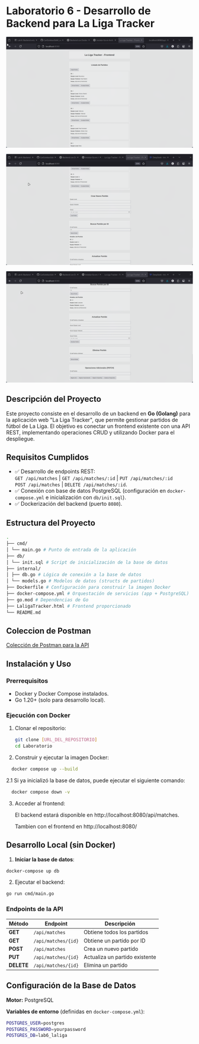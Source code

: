 # Laboratorio 6 - Desarrollo de Backend para La Liga Tracker

![Captura de Funcionamiento 1](./pictures/250327_21h16m17s_screenshot.png)

![Captura de Funcionamiento 2](./pictures/250327_21h43m50s_screenshot.png)

![Captura de Funcionamiento 3](./pictures/250327_21h44m11s_screenshot.png)

## Descripción del Proyecto

Este proyecto consiste en el desarrollo de un backend en **Go (Golang)** para la aplicación web "La Liga Tracker", que permite gestionar partidos de fútbol de La Liga. El objetivo es conectar un frontend existente con una API REST, implementando operaciones CRUD y utilizando Docker para el despliegue.

## Requisitos Cumplidos

- ✅ Desarrollo de endpoints REST:  
  `GET /api/matches` | `GET /api/matches/:id` | `PUT /api/matches/:id`  
  `POST /api/matches` | `DELETE /api/matches/:id`.
- ✅ Conexión con base de datos PostgreSQL (configuración en `docker-compose.yml` e inicialización con `db/init.sql`).
- ✅ Dockerización del backend (puerto `8080`).

## Estructura del Proyecto

```bash
.
├── cmd/
│ └── main.go # Punto de entrada de la aplicación
├── db/
│ └── init.sql # Script de inicialización de la base de datos
├── internal/
│ ├── db.go # Lógica de conexión a la base de datos
│ └── models.go # Modelos de datos (structs de partidos)
├── Dockerfile # Configuración para construir la imagen Docker
├── docker-compose.yml # Orquestación de servicios (app + PostgreSQL)
├── go.mod # Dependencias de Go
├── LaligaTracker.html # Frontend proporcionado
└── README.md
```

## Coleccion de Postman

[Colección de Postman para la API](./postman/postman_collection.json)

## Instalación y Uso

### Prerrequisitos

- Docker y Docker Compose instalados.
- Go 1.20+ (solo para desarrollo local).

### Ejecución con Docker

1. Clonar el repositorio:

   ```bash
   git clone [URL_DEL_REPOSITORIO]
   cd Laboratorio
   ```

2. Construir y ejecutar la imagen Docker:

```bash
  docker compose up --build

```

2.1 Si ya inicializó la base de datos, puede ejecutar el siguiente comando:

```bash
  docker compose down -v
```

3. Acceder al frontend:

   El backend estará disponible en http://localhost:8080/api/matches.

   Tambien con el frontend en http://localhost:8080/

## Desarrollo Local (sin Docker)

1. **Iniciar la base de datos**:

```bash
docker-compose up db
```

2. Ejecutar el backend:

```bash
go run cmd/main.go
```

### Endpoints de la API

| Método     | Endpoint            | Descripción                    |
| ---------- | ------------------- | ------------------------------ |
| **GET**    | `/api/matches`      | Obtiene todos los partidos     |
| **GET**    | `/api/matches/{id}` | Obtiene un partido por ID      |
| **POST**   | `/api/matches`      | Crea un nuevo partido          |
| **PUT**    | `/api/matches/{id}` | Actualiza un partido existente |
| **DELETE** | `/api/matches/{id}` | Elimina un partido             |

## Configuración de la Base de Datos

**Motor:** PostgreSQL

**Variables de entorno** (definidas en `docker-compose.yml`):

```bash
POSTGRES_USER=postgres
POSTGRES_PASSWORD=yourpassword
POSTGRES_DB=lab6_laliga

```
